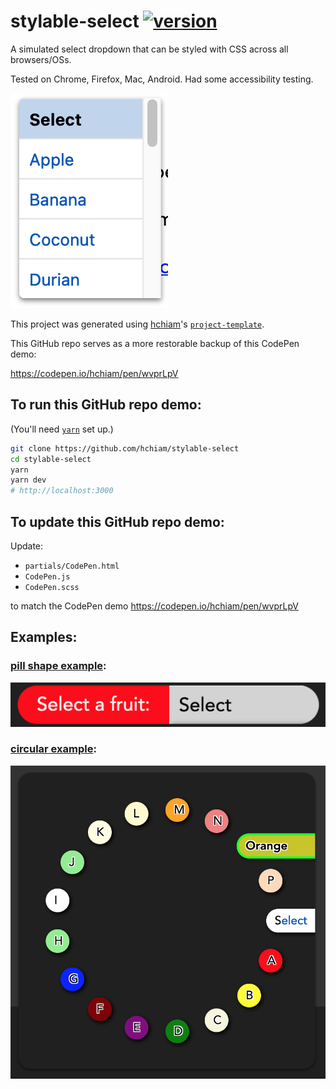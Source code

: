 # stylable-select [![version](https://img.shields.io/github/release/hchiam/stylable-select)](https://github.com/hchiam/stylable-select/releases)

A simulated select dropdown that can be styled with CSS across all browsers/OSs.

Tested on Chrome, Firefox, Mac, Android. Had some accessibility testing.

![base example](base-example.png)

This project was generated using [hchiam](https://github.com/hchiam)'s [`project-template`](https://github.com/hchiam/project-template).

This GitHub repo serves as a more restorable backup of this CodePen demo:

https://codepen.io/hchiam/pen/wvprLpV

## To run this GitHub repo demo:

(You'll need [`yarn`](https://github.com/hchiam/learning-yarn) set up.)

```sh
git clone https://github.com/hchiam/stylable-select
cd stylable-select
yarn
yarn dev
# http://localhost:3000
```

## To update this GitHub repo demo:

Update:

- `partials/CodePen.html`
- `CodePen.js`
- `CodePen.scss`

to match the CodePen demo https://codepen.io/hchiam/pen/wvprLpV

## Examples:

### [pill shape example](https://github.com/hchiam/stylable-select/tree/main/pill-shape-example):

![pill shape example](pill-shape-example/pill-shape.png)

### [circular example](https://github.com/hchiam/stylable-select/tree/main/circular-example):

![circular example](circular-example/circular.png)
